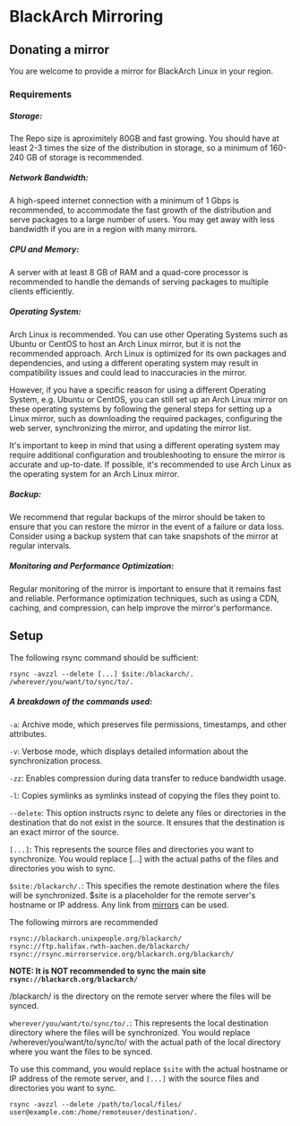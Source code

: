 # BlackArch Mirroring

## Donating a mirror
You are welcome to provide a mirror for BlackArch Linux in your region.

### Requirements

##### Storage: 
The Repo size is aproximitely 80GB and fast growing. You should have at least 2-3 times the size of the distribution in storage, so a minimum of 160-240 GB of storage is recommended.

##### Network Bandwidth: 
A high-speed internet connection with a minimum of 1 Gbps is recommended, to accommodate the fast growth of the distribution and serve packages to a large number of users. You may get away with less bandwidth if you are in a region with many mirrors.

##### CPU and Memory: 
A server with at least 8 GB of RAM and a quad-core processor is recommended to handle the demands of serving packages to multiple clients efficiently.

##### Operating System: 
Arch Linux is recommended. You can use other Operating Systems such as Ubuntu or CentOS to host an Arch Linux mirror, but it is not the recommended approach. Arch Linux is optimized for its own packages and dependencies, and using a different operating system may result in compatibility issues and could lead to inaccuracies in the mirror.

However, if you have a specific reason for using a different Operating System, e.g. Ubuntu or CentOS, you can still set up an Arch Linux mirror on these operating systems by following the general steps for setting up a Linux mirror, such as downloading the required packages, configuring the web server, synchronizing the mirror, and updating the mirror list.

It's important to keep in mind that using a different operating system may require additional configuration and troubleshooting to ensure the mirror is accurate and up-to-date. If possible, it's recommended to use Arch Linux as the operating system for an Arch Linux mirror.

##### Backup: 
We recommend that regular backups of the mirror should be taken to ensure that you can restore the mirror in the event of a failure or data loss. Consider using a backup system that can take snapshots of the mirror at regular intervals.

##### Monitoring and Performance Optimization: 
Regular monitoring of the mirror is important to ensure that it remains fast and reliable. Performance optimization techniques, such as using a CDN, caching, and compression, can help improve the mirror's performance.

## Setup
The following rsync command should be sufficient:
```
rsync -avzzl --delete [...] $site:/blackarch/. /wherever/you/want/to/sync/to/.
```
##### A breakdown of the commands used:
`-a`: Archive mode, which preserves file permissions, timestamps, and other attributes.

`-v`: Verbose mode, which displays detailed information about the synchronization process.

`-zz`: Enables compression during data transfer to reduce bandwidth usage.

`-l`: Copies symlinks as symlinks instead of copying the files they point to.

`--delete`: This option instructs rsync to delete any files or directories in the destination that do not exist in the source. It ensures that the destination is an exact mirror of the source.

`[...]`: This represents the source files and directories you want to synchronize. You would replace [...] with the actual paths of the files and directories you wish to sync.

`$site:/blackarch/.`: This specifies the remote destination where the files will be synchronized. $site is a placeholder for the remote server's hostname or IP address. Any link from [mirrors](https://blackarch.org/downloads.html#mirror-list) can be used.

The following mirrors are recommended
```
rsync://blackarch.unixpeople.org/blackarch/
rsync://ftp.halifax.rwth-aachen.de/blackarch/
rsync://rsync.mirrorservice.org/blackarch.org/blackarch/
```
**NOTE: It is NOT recommended to sync the main site `rsync://blackarch.org/blackarch/`**

/blackarch/ is the directory on the remote server where the files will be synced.

`wherever/you/want/to/sync/to/.`: This represents the local destination directory where the files will be synchronized. You would replace /wherever/you/want/to/sync/to/ with the actual path of the local directory where you want the files to be synced.


To use this command, you would replace `$site` with the actual hostname or IP address of the remote server, and `[...]` with the source files and directories you want to sync.
```
rsync -avzzl --delete /path/to/local/files/ user@example.com:/home/remoteuser/destination/.
```
